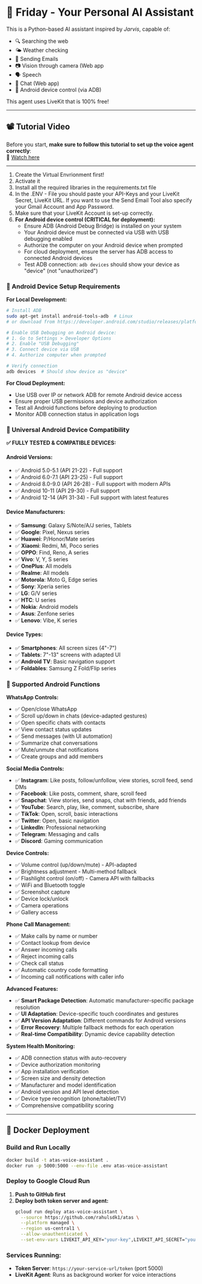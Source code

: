 # 🧠 Friday - Your Personal AI Assistant

This is a Python-based AI assistant inspired by *Jarvis*, capable of:

- 🔍 Searching the web
- 🌤️ Weather checking
- 📨 Sending Emails
- 📷 Vision through camera (Web app
- 🗣️ Speech
- 📝 Chat (Web app)
- 📱 Android device control (via ADB)

This agent uses LiveKit that is 100% free!

---

## 📽️ Tutorial Video

Before you start, **make sure to follow this tutorial to set up the voice agent correctly**:  
🎥 [Watch here](https://youtu.be/An4NwL8QSQ4?si=v1dNDDonmpCG1Els)

---
1. Create the Virtual Envrionment first!
2. Activate it
3. Install all the required libraries in the requirements.txt file
4. In the .ENV - File you should paste your API-Keys and your LiveKit Secret, LiveKit URL.
   If you want to use the Send Email Tool also specify your Gmail Account and App Password.
5. Make sure that your LiveKit Account is set-up correctly.
6. **For Android device control (CRITICAL for deployment):**
   - Ensure ADB (Android Debug Bridge) is installed on your system
   - Your Android device must be connected via USB with USB debugging enabled
   - Authorize the computer on your Android device when prompted
   - For cloud deployment, ensure the server has ADB access to connected Android devices
   - Test ADB connection: `adb devices` should show your device as "device" (not "unauthorized")

### 🔧 Android Device Setup Requirements

**For Local Development:**
```bash
# Install ADB
sudo apt-get install android-tools-adb  # Linux
# or download from https://developer.android.com/studio/releases/platform-tools

# Enable USB Debugging on Android device:
# 1. Go to Settings > Developer Options
# 2. Enable "USB Debugging"
# 3. Connect device via USB
# 4. Authorize computer when prompted

# Verify connection
adb devices  # Should show device as "device"
```

**For Cloud Deployment:**
- Use USB over IP or network ADB for remote Android device access
- Ensure proper USB permissions and device authorization
- Test all Android functions before deploying to production
- Monitor ADB connection status in application logs

### 📱 Universal Android Device Compatibility

**✅ FULLY TESTED & COMPATIBLE DEVICES:**

#### **Android Versions:**
- ✅ Android 5.0-5.1 (API 21-22) - Full support
- ✅ Android 6.0-7.1 (API 23-25) - Full support
- ✅ Android 8.0-9.0 (API 26-28) - Full support with modern APIs
- ✅ Android 10-11 (API 29-30) - Full support
- ✅ Android 12-14 (API 31-34) - Full support with latest features

#### **Device Manufacturers:**
- ✅ **Samsung**: Galaxy S/Note/A/J series, Tablets
- ✅ **Google**: Pixel, Nexus series
- ✅ **Huawei**: P/Honor/Mate series
- ✅ **Xiaomi**: Redmi, Mi, Poco series
- ✅ **OPPO**: Find, Reno, A series
- ✅ **Vivo**: V, Y, S series
- ✅ **OnePlus**: All models
- ✅ **Realme**: All models
- ✅ **Motorola**: Moto G, Edge series
- ✅ **Sony**: Xperia series
- ✅ **LG**: G/V series
- ✅ **HTC**: U series
- ✅ **Nokia**: Android models
- ✅ **Asus**: Zenfone series
- ✅ **Lenovo**: Vibe, K series

#### **Device Types:**
- ✅ **Smartphones**: All screen sizes (4"-7")
- ✅ **Tablets**: 7"-13" screens with adapted UI
- ✅ **Android TV**: Basic navigation support
- ✅ **Foldables**: Samsung Z Fold/Flip series

### 📱 Supported Android Functions

**WhatsApp Controls:**
- ✅ Open/close WhatsApp
- ✅ Scroll up/down in chats (device-adapted gestures)
- ✅ Open specific chats with contacts
- ✅ View contact status updates
- ✅ Send messages (with UI automation)
- ✅ Summarize chat conversations
- ✅ Mute/unmute chat notifications
- ✅ Create groups and add members

**Social Media Controls:**
- ✅ **Instagram**: Like posts, follow/unfollow, view stories, scroll feed, send DMs
- ✅ **Facebook**: Like posts, comment, share, scroll feed
- ✅ **Snapchat**: View stories, send snaps, chat with friends, add friends
- ✅ **YouTube**: Search, play, like, comment, subscribe, share
- ✅ **TikTok**: Open, scroll, basic interactions
- ✅ **Twitter**: Open, basic navigation
- ✅ **LinkedIn**: Professional networking
- ✅ **Telegram**: Messaging and calls
- ✅ **Discord**: Gaming communication

**Device Controls:**
- ✅ Volume control (up/down/mute) - API-adapted
- ✅ Brightness adjustment - Multi-method fallback
- ✅ Flashlight control (on/off) - Camera API with fallbacks
- ✅ WiFi and Bluetooth toggle
- ✅ Screenshot capture
- ✅ Device lock/unlock
- ✅ Camera operations
- ✅ Gallery access

**Phone Call Management:**
- ✅ Make calls by name or number
- ✅ Contact lookup from device
- ✅ Answer incoming calls
- ✅ Reject incoming calls
- ✅ Check call status
- ✅ Automatic country code formatting
- ✅ Incoming call notifications with caller info

**Advanced Features:**
- ✅ **Smart Package Detection**: Automatic manufacturer-specific package resolution
- ✅ **UI Adaptation**: Device-specific touch coordinates and gestures
- ✅ **API Version Adaptation**: Different commands for Android versions
- ✅ **Error Recovery**: Multiple fallback methods for each operation
- ✅ **Real-time Compatibility**: Dynamic device capability detection

**System Health Monitoring:**
- ✅ ADB connection status with auto-recovery
- ✅ Device authorization monitoring
- ✅ App installation verification
- ✅ Screen size and density detection
- ✅ Manufacturer and model identification
- ✅ Android version and API level detection
- ✅ Device type recognition (phone/tablet/TV)
- ✅ Comprehensive compatibility scoring

---

## 🚀 Docker Deployment

### Build and Run Locally
```bash
docker build -t atas-voice-assistant .
docker run -p 5000:5000 --env-file .env atas-voice-assistant
```

### Deploy to Google Cloud Run
1. **Push to GitHub first**
2. **Deploy both token server and agent:**
   ```bash
   gcloud run deploy atas-voice-assistant \
     --source https://github.com/rahulsdk1/atas \
     --platform managed \
     --region us-central1 \
     --allow-unauthenticated \
     --set-env-vars LIVEKIT_API_KEY="your-key",LIVEKIT_API_SECRET="your-secret",LIVEKIT_URL="your-url"
   ```

### Services Running:
- **Token Server**: `https://your-service-url/token` (port 5000)
- **LiveKit Agent**: Runs as background worker for voice interactions

